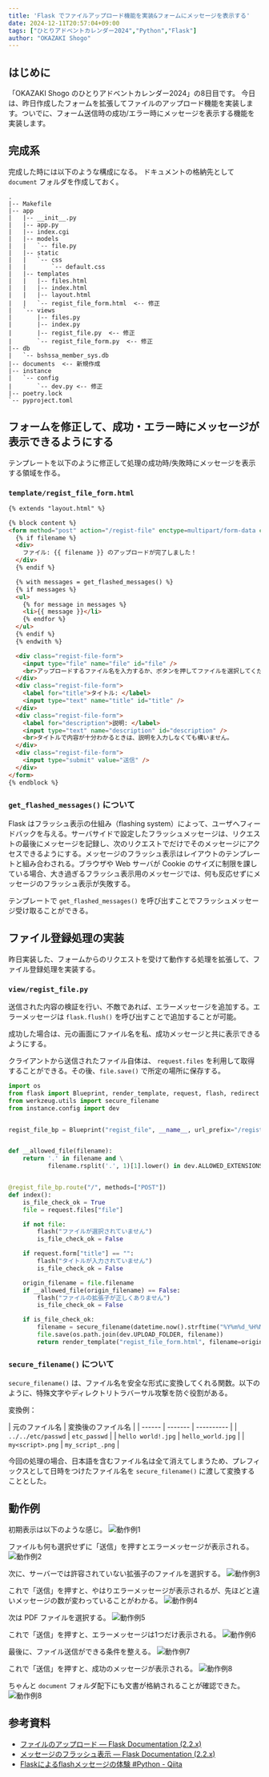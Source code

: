 ```yaml
---
title: 'Flask でファイルアップロード機能を実装&フォームにメッセージを表示する'
date: 2024-12-11T20:57:04+09:00
tags: ["ひとりアドベントカレンダー2024","Python","Flask"]
author: "OKAZAKI Shogo"
---
```


## はじめに

「OKAZAKI Shogo のひとりアドベントカレンダー2024」の8日目です。 
今日は、昨日作成したフォームを拡張してファイルのアップロード機能を実装します。ついでに、フォーム送信時の成功/エラー時にメッセージを表示する機能を実装します。

## 完成系

完成した時には以下のような構成になる。
ドキュメントの格納先として `document` フォルダを作成しておく。

```
.
|-- Makefile
|-- app
|   |-- __init__.py
|   |-- app.py
|   |-- index.cgi
|   |-- models
|   |   `-- file.py
|   |-- static
|   |   `-- css
|   |       `-- default.css
|   |-- templates
|   |   |-- files.html
|   |   |-- index.html
|   |   |-- layout.html
|   |   `-- regist_file_form.html  <-- 修正
|   `-- views
|       |-- files.py
|       |-- index.py
|       |-- regist_file.py  <-- 修正
|       `-- regist_file_form.py  <-- 修正
|-- db
|   `-- bshssa_member_sys.db
|-- documents  <-- 新規作成
|-- instance
|   `-- config
|       `-- dev.py <-- 修正
|-- poetry.lock
`-- pyproject.toml
```

## フォームを修正して、成功・エラー時にメッセージが表示できるようにする

テンプレートを以下のように修正して処理の成功時/失敗時にメッセージを表示する領域を作る。

### `template/regist_file_form.html`

```html
{% extends "layout.html" %}

{% block content %}
<form method="post" action="/regist-file" enctype=multipart/form-data class="regist-file-form">
  {% if filename %}
  <div> 
    ファイル: {{ filename }} のアップロードが完了しました！     
  </div>        
  {% endif %}

  {% with messages = get_flashed_messages() %}
  {% if messages %}
  <ul>
    {% for message in messages %}
    <li>{{ message }}</li>
    {% endfor %}
  </ul>
  {% endif %}
  {% endwith %}

  <div class="regist-file-form">
    <input type="file" name="file" id="file" />
    <br>アップロードするファイル名を入力するか、ボタンを押してファイルを選択してください
  </div>
  <div class="regist-file-form">
    <label for="title">タイトル: </label>
    <input type="text" name="title" id="title" />
  </div>
  <div class="regist-file-form">
    <label for="description">説明: </label>
    <input type="text" name="description" id="description" />
    <br>タイトルで内容が十分わかるときは、説明を入力しなくても構いません。
  </div>
  <div class="regist-file-form">
    <input type="submit" value="送信" />
  </div>
</form>
{% endblock %}
```

### `get_flashed_messages()` について

Flask はフラッシュ表示の仕組み（flashing system）によって、ユーザへフィードバックを与える。サーバサイドで設定したフラッシュメッセージは、リクエストの最後にメッセージを記録し、次のリクエストでだけでそのメッセージにアクセスできるようにする。メッセージのフラッシュ表示はレイアウトのテンプレートと組み合わされる。ブラウザや Web サーバが Cookie のサイズに制限を課している場合、大き過ぎるフラッシュ表示用のメッセージでは、何も反応せずにメッセージのフラッシュ表示が失敗する。

テンプレートで `get_flashed_messages()` を呼び出すことでフラッシュメッセージ受け取ることができる。

## ファイル登録処理の実装

昨日実装した、フォームからのリクエストを受けて動作する処理を拡張して、ファイル登録処理を実装する。

### `view/regist_file.py`

送信された内容の検証を行い、不敵であれば、エラーメッセージを追加する。エラーメッセージは `flask.flush()` を呼び出すことで追加することが可能。

成功した場合は、元の画面にファイル名を私、成功メッセージと共に表示できるようにする。

クライアントから送信されたファイル自体は、 `request.files` を利用して取得することができる。その後、`file.save()` で所定の場所に保存する。

```python
import os
from flask import Blueprint, render_template, request, flash, redirect
from werkzeug.utils import secure_filename
from instance.config import dev


regist_file_bp = Blueprint("regist_file", __name__, url_prefix="/regist-file")


def __allowed_file(filename):
    return '.' in filename and \
           filename.rsplit('.', 1)[1].lower() in dev.ALLOWED_EXTENSIONS


@regist_file_bp.route("/", methods=["POST"])
def index():
    is_file_check_ok = True
    file = request.files["file"]

    if not file:
        flash("ファイルが選択されていません")
        is_file_check_ok = False

    if request.form["title"] == "":
        flash("タイトルが入力されていません")
        is_file_check_ok = False

    origin_filename = file.filename
    if __allowed_file(origin_filename) == False:
        flash("ファイルの拡張子が正しくありません")
        is_file_check_ok = False

    if is_file_check_ok:
        filename = secure_filename(datetime.now().strftime("%Y%m%d_%H%M%S_") + origin_filename)
        file.save(os.path.join(dev.UPLOAD_FOLDER, filename))
        return render_template("regist_file_form.html", filename=origin_filename)
```

### `secure_filename()` について

`secure_filename()` は、ファイル名を安全な形式に変換してくれる関数。以下のように、特殊文字やディレクトリトラバーサル攻撃を防ぐ役割がある。

変換例：

| 元のファイル名     | 変換後のファイル名    |
| ------ | ------- | ---------- |
| `../../etc/passwd`     | `etc_passwd`    |
| `hello world!.jpg`      | `hello_world.jpg`    | 
| `my<script>.png`      | `my_script_.png` |

今回の処理の場合、日本語を含むファイル名は全て消えてしまうため、プレフィックスとして日時をつけたファイル名を `secure_filename()` に渡して変換することとした。

## 動作例

初期表示は以下のような感じ。
![動作例1](./001.png)

ファイルも何も選択せずに「送信」を押すとエラーメッセージが表示される。
![動作例2](./002.png)

次に、サーバーでは許容されていない拡張子のファイルを選択する。
![動作例3](./003.png)

これで「送信」を押すと、やはりエラーメッセージが表示されるが、先ほどと違いメッセージの数が変わっていることがわかる。
![動作例4](./004.png)

次は PDF ファイルを選択する。
![動作例5](./005.png)

これで「送信」を押すと、エラーメッセージは1つだけ表示される。
![動作例6](./006.png)

最後に、ファイル送信ができる条件を整える。
![動作例7](./007.png)

これで「送信」を押すと、成功のメッセージが表示される。
![動作例8](./009.png)

ちゃんと `document` フォルダ配下にも文書が格納されることが確認できた。
![動作例8](./008.png)


## 参考資料

- [ファイルのアップロード — Flask Documentation (2.2.x)](https://msiz07-flask-docs-ja.readthedocs.io/ja/latest/patterns/fileuploads.html)
- [メッセージのフラッシュ表示 — Flask Documentation (2.2.x)](https://msiz07-flask-docs-ja.readthedocs.io/ja/latest/patterns/flashing.html)
- [Flaskによるflashメッセージの体験 #Python - Qiita](https://qiita.com/yu__programming/items/dd0cdc38982b752d45b9)
